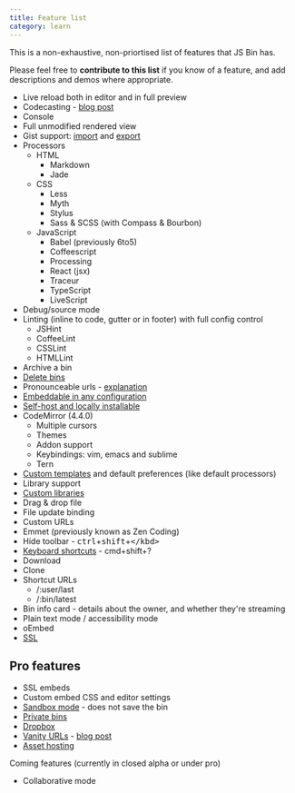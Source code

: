 ```yaml
---
title: Feature list
category: learn
---
```



This is a non-exhaustive, non-priortised list of features that JS Bin has.

Please feel free to **contribute to this list** if you know of a feature, and add descriptions and demos where appropriate.

* Live reload both in editor and in full preview
* Codecasting - [blog post](http://remysharp.com/2013/11/14/what-is-codecasting/)
* Console
* Full unmodified rendered view
* Gist support: [import](/help/import-gists) and [export](/help/export-gist)
* Processors
  * HTML
    * Markdown
    * Jade
  * CSS
    * Less
    * Myth
    * Stylus
    * Sass & SCSS (with Compass & Bourbon)
  * JavaScript
    * Babel (previously 6to5)
    * Coffeescript
    * Processing
    * React (jsx)
    * Traceur
    * TypeScript
    * LiveScript
* Debug/source mode
* Linting (inline to code, gutter or in footer) with full config control
  * JSHint
  * CoffeeLint
  * CSSLint
  * HTMLLint
* Archive a bin
* [Delete bins](/help/delete-a-bin)
* Pronounceable urls - [explanation](/help/pronounceable-urls)
* [Embeddable in any configuration](/help/how-can-i-embed-jsbin)
* [Self-host and locally installable](/help/running-a-local-copy-of-jsbin)
* CodeMirror (4.4.0)
  * Multiple cursors
  * Themes
  * Addon support
  * Keybindings: vim, emacs and sublime
  * Tern
* [Custom templates](/help/defaults-in-bins) and default preferences (like default processors)
* Library support
* [Custom libraries](/help/adding-custom-libraries)
* Drag & drop file
* File update binding
* Custom URLs
* Emmet (previously known as Zen Coding)
* Hide toolbar - <kbd>ctrl</kbd>+<kbd>shift</kbd>+<kbd>\</kbd>
* [Keyboard shortcuts](/help/keyboard-shortcuts) - cmd+shift+?
* Download
* Clone
* Shortcut URLs
  * /:user/last
  * /:bin/latest
* Bin info card - details about the owner, and whether they're streaming
* Plain text mode / accessibility mode
* oEmbed
* [SSL](/help/ssl-opt-in)

## Pro features

* SSL embeds
* Custom embed CSS and editor settings
* [Sandbox mode](/help/sandbox-mode) - does not save the bin
* [Private bins](/help/private-bins)
* [Dropbox](/help/dropbox)
* [Vanity URLs](/help/pro#vanityurls) - [blog post](/blog/twdtw-4-tern-pro-features#upcomingprofeaturevanityurls)
* [Asset hosting](/help/asset-uploading)

Coming features (currently in closed alpha or under pro)

* Collaborative mode
